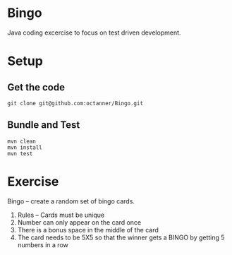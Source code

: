 Bingo
=====

Java coding excercise to focus on test driven development.



# Setup

## Get the code

``` 
git clone git@github.com:octanner/Bingo.git
```

## Bundle and Test

```
mvn clean
mvn install
mvn test
```

# Exercise

Bingo – create a random set of bingo cards. 
1. Rules – Cards must be unique
2. Number can only appear on the card once
3. There is a bonus space in the middle of the card
4. The card needs to be 5X5 so that the winner gets a BINGO by getting 5 numbers in a row

